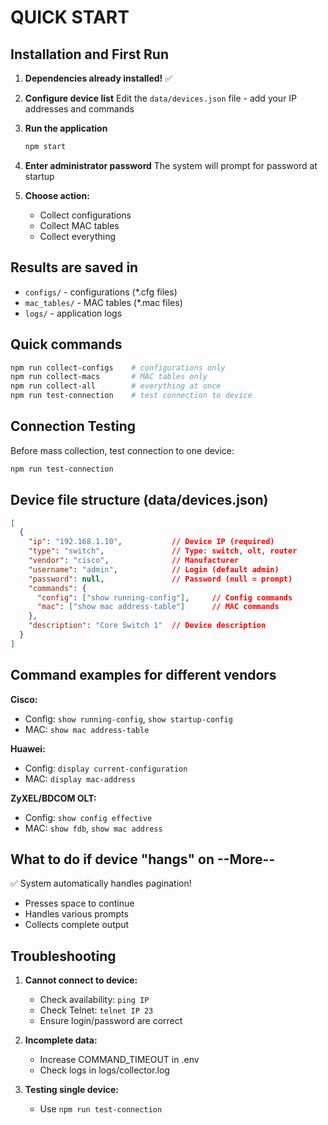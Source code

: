 # QUICK START

## Installation and First Run

1. **Dependencies already installed!** ✅

2. **Configure device list**
   Edit the `data/devices.json` file - add your IP addresses and commands

3. **Run the application**

   ```bash
   npm start
   ```

4. **Enter administrator password**
   The system will prompt for password at startup

5. **Choose action:**
   - Collect configurations
   - Collect MAC tables
   - Collect everything

## Results are saved in

- `configs/` - configurations (*.cfg files)
- `mac_tables/` - MAC tables (*.mac files)
- `logs/` - application logs

## Quick commands

```bash
npm run collect-configs    # configurations only
npm run collect-macs       # MAC tables only
npm run collect-all        # everything at once
npm run test-connection    # test connection to device
```

## Connection Testing

Before mass collection, test connection to one device:

```bash
npm run test-connection
```

## Device file structure (data/devices.json)

```json
[
  {
    "ip": "192.168.1.10",           // Device IP (required)
    "type": "switch",               // Type: switch, olt, router
    "vendor": "cisco",              // Manufacturer
    "username": "admin",            // Login (default admin)
    "password": null,               // Password (null = prompt)
    "commands": {
      "config": ["show running-config"],     // Config commands
      "mac": ["show mac address-table"]      // MAC commands
    },
    "description": "Core Switch 1"  // Device description
  }
]
```

## Command examples for different vendors

**Cisco:**

- Config: `show running-config`, `show startup-config`
- MAC: `show mac address-table`

**Huawei:**

- Config: `display current-configuration`
- MAC: `display mac-address`

**ZyXEL/BDCOM OLT:**

- Config: `show config effective`
- MAC: `show fdb`, `show mac address`

## What to do if device "hangs" on --More--

✅ System automatically handles pagination!

- Presses space to continue
- Handles various prompts
- Collects complete output

## Troubleshooting

1. **Cannot connect to device:**
   - Check availability: `ping IP`
   - Check Telnet: `telnet IP 23`
   - Ensure login/password are correct

2. **Incomplete data:**
   - Increase COMMAND_TIMEOUT in .env
   - Check logs in logs/collector.log

3. **Testing single device:**
   - Use `npm run test-connection`
